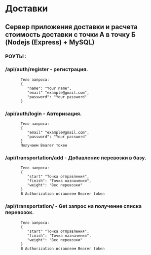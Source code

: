 # Доставки
## Сервер приложения доставки и расчета стоимость доставки с точки А в точку Б (Nodejs (Express) + MySQL)

### РОУТЫ :
### /api/auth/register - регистрация. 
           Тело запроса:
           {
              "name": "Your name",
              "email" "example@gmail.com",
              "password": "Your password" 
           }
           
### /api/auth/login - Авторизация. 
           Тело запроса:
           {
              "email" "example@gmail.com",
              "password": "Your password" 
           }
           Получаем Bearer токен
           
### /api/transportation/add - Добавление перевозки в базу. 
           Тело запроса:
           {
              "start" "Точка отправления",
              "finish": "Точка назначения",
              "weight": "Вес перевозки"
           }
           В Authorization вставляем Bearer token
           
### /api/transportation/ - Get запрос на получение списка перевозок. 
           Тело запроса:
           {
              "start" "Точка отправления",
              "finish": "Точка назначения",
              "weight": "Вес перевозки"
           }
           В Authorization вставляем Bearer token
